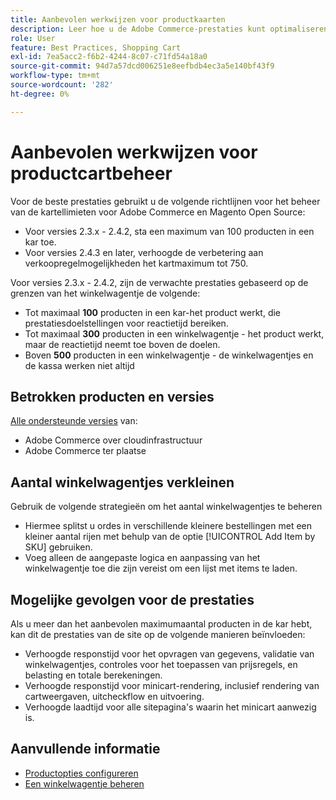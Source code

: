 ```yaml
---
title: Aanbevolen werkwijzen voor productkaarten
description: Leer hoe u de Adobe Commerce-prestaties kunt optimaliseren door het aantal producten in een winkelwagentje te beperken.
role: User
feature: Best Practices, Shopping Cart
exl-id: 7ea5acc2-f6b2-4244-8c07-c71fd54a18a0
source-git-commit: 94d7a57dcd006251e8eefbdb4ec3a5e140bf43f9
workflow-type: tm+mt
source-wordcount: '282'
ht-degree: 0%

---
```


# Aanbevolen werkwijzen voor productcartbeheer

Voor de beste prestaties gebruikt u de volgende richtlijnen voor het beheer van de kartellimieten voor Adobe Commerce en Magento Open Source:

- Voor versies 2.3.x - 2.4.2, sta een maximum van 100 producten in een kar toe.
- Voor versies 2.4.3 en later, verhoogde de verbetering aan verkoopregelmogelijkheden het kartmaximum tot 750.


Voor versies 2.3.x - 2.4.2, zijn de verwachte prestaties gebaseerd op de grenzen van het winkelwagentje de volgende:

- Tot maximaal **100** producten in een kar-het product werkt, die prestatiesdoelstellingen voor reactietijd bereiken.
- Tot maximaal **300** producten in een winkelwagentje - het product werkt, maar de reactietijd neemt toe boven de doelen.
- Boven **500** producten in een winkelwagentje - de winkelwagentjes en de kassa werken niet altijd

## Betrokken producten en versies

[Alle ondersteunde versies](../../../release/versions.md) van:

- Adobe Commerce over cloudinfrastructuur
- Adobe Commerce ter plaatse

## Aantal winkelwagentjes verkleinen

Gebruik de volgende strategieën om het aantal winkelwagentjes te beheren

- Hiermee splitst u ordes in verschillende kleinere bestellingen met een kleiner aantal rijen met behulp van de optie [!UICONTROL Add Item by SKU] gebruiken.
- Voeg alleen de aangepaste logica en aanpassing van het winkelwagentje toe die zijn vereist om een lijst met items te laden.

## Mogelijke gevolgen voor de prestaties

Als u meer dan het aanbevolen maximumaantal producten in de kar hebt, kan dit de prestaties van de site op de volgende manieren beïnvloeden:

- Verhoogde responstijd voor het opvragen van gegevens, validatie van winkelwagentjes, controles voor het toepassen van prijsregels, en belasting en totale berekeningen.
- Verhoogde responstijd voor minicart-rendering, inclusief rendering van cartweergaven, uitcheckflow en uitvoering.
- Verhoogde laadtijd voor alle sitepagina&#39;s waarin het minicart aanwezig is.

## Aanvullende informatie

- [Productopties configureren](https://experienceleague.adobe.com/docs/commerce-admin/inventory/configuration/product-options.html)
- [Een winkelwagentje beheren](https://experienceleague.adobe.com/docs/commerce-admin/stores-sales/point-of-purchase/assist/shopping-assisted-cart-manage.html)
